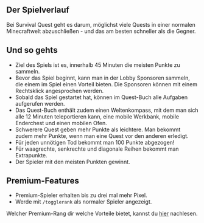 ## Der Spielverlauf
Bei Survival Quest geht es darum, möglichst viele Quests in einer normalen Minecraftwelt abzuschließen - und das am besten schneller als die Gegner.

## Und so gehts
- Ziel des Spiels ist es, innerhalb 45 Minuten die meisten Punkte zu sammeln.
- Bevor das Spiel beginnt, kann man in der Lobby Sponsoren sammeln, die einem im Spiel einen Vorteil bieten. Die Sponsoren können mit einem Rechtsklick angesprochen werden.
- Sobald das Spiel gestartet hat, können im Quest-Buch alle Aufgaben aufgerufen werden.
- Das Quest-Buch enthält zudem einen Weltenkompass, mit dem man sich alle 12 Minuten teleportieren kann, eine mobile Werkbank, mobile Enderchest und einen mobilen Ofen.
- Schwerere Quest geben mehr Punkte als leichtere. Man bekommt zudem mehr Punkte, wenn man eine Quest vor den anderen erledigt.
- Für jeden unnötigen Tod bekommt man 100 Punkte abgezogen!
- Für waagrechte, senkrechte und diagonale Reihen bekommt man Extrapunkte.
- Der Spieler mit den meisten Punkten gewinnt.

## Premium-Features
- Premium-Spieler erhalten bis zu drei mal mehr Pixel.
- Werde mit `/togglerank` als normaler Spieler angezeigt.

Welcher Premium-Rang dir welche Vorteile bietet, kannst du [hier](/ranks/premium/) nachlesen.